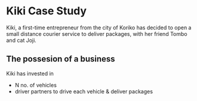 # Kiki Case Study
Kiki, a first-time entrepreneur from the city of Koriko has decided to open a small distance courier service to deliver packages, with her friend Tombo and cat Joji.

## The possesion of a business
Kiki has invested in
* N no. of vehicles
* driver partners to drive each vehicle & deliver packages